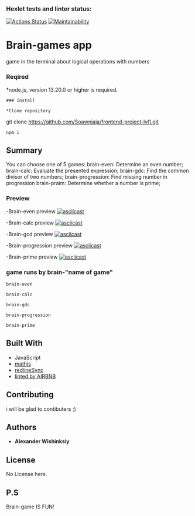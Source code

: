 ### Hexlet tests and linter status:
[![Actions Status](https://github.com/Soawnjaja/frontend-project-lvl1/workflows/hexlet-check/badge.svg)](https://github.com/Soawnjaja/frontend-project-lvl1/actions)
[![Maintainability](https://api.codeclimate.com/v1/badges/c0954d6baaabc6ee4c6c/maintainability)](https://codeclimate.com/github/Soawnjaja/frontend-project-lvl1/maintainability)
# Brain-games app
game in the terminal about logical operations with numbers
### Reqired
*node.js, version 13.20.0 or higher is required.
```
### Install

*Clone repository 
```
git clone https://github.com/Soawnjaja/frontend-project-lvl1.git
```
npm i
```
## Summary

You can choose one of 5 games:
brain-even: Determine an even number;
brain-calc: Evaluate the presented expression;
brain-gdc: Find the common divisor of two numbers;
brain-progression: Find missing number in progression
brain-praim: Determine whether a number is prime; 

### Preview
-Brain-even preview
[![asciicast](https://asciinema.org/a/EB4rcZlXUQzG4gRtA6g2A4jFc.svg)](https://asciinema.org/a/EB4rcZlXUQzG4gRtA6g2A4jFc)

-Brain-calc preview
[![asciicast](https://asciinema.org/a/Q8c5Vz1kdXdXLVQwZxKQED5sP.svg)](https://asciinema.org/a/Q8c5Vz1kdXdXLVQwZxKQED5sP)

-Brain-gcd preview
[![asciicast](https://asciinema.org/a/EbYAHAVG9IqYV7uiZD9irYZek.svg)](https://asciinema.org/a/EbYAHAVG9IqYV7uiZD9irYZek)

-Brain-progression preview
[![asciicast](https://asciinema.org/a/paY7Ptmy7tdkWlCIVFjfzsLGt.svg)](https://asciinema.org/a/paY7Ptmy7tdkWlCIVFjfzsLGt)

-Brain-prime preview
[![asciicast](https://asciinema.org/a/omGbWCGsRJOO5wMzenJMIOybT.svg)](https://asciinema.org/a/omGbWCGsRJOO5wMzenJMIOybT)

### game runs by brain-"name of game"
```
brain-even
```
```
brain-calc
```
```
brain-gdc
```
```
brain-progression
```
```
brain-prime
```

## Built With

* JavaScript
* [mathjs](https://www.npmjs.com/package/mathjs)
* [redlineSync](https://www.npmjs.com/package/readline-sync)
* [linted by AIRBNB](https://www.npmjs.com/package/eslint-config-airbnb)
  

## Contributing

i will be glad to contibuters ;)


## Authors

* **Alexander Wishinksiy**
  
## License

No License here.

## P.S
Brain-game IS FUN!



